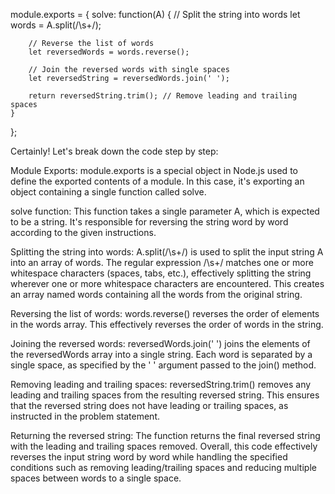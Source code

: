 module.exports = {
    solve: function(A) {
        // Split the string into words
        let words = A.split(/\s+/);

        // Reverse the list of words
        let reversedWords = words.reverse();

        // Join the reversed words with single spaces
        let reversedString = reversedWords.join(' ');

        return reversedString.trim(); // Remove leading and trailing spaces
    }
};

Certainly! Let's break down the code step by step:

Module Exports:
module.exports is a special object in Node.js used to define the exported contents of a module. In this case, it's exporting an object containing a single function called solve.

solve function:
This function takes a single parameter A, which is expected to be a string.
It's responsible for reversing the string word by word according to the given instructions.

Splitting the string into words:
A.split(/\s+/) is used to split the input string A into an array of words.
The regular expression /\s+/ matches one or more whitespace characters (spaces, tabs, etc.), effectively splitting the string wherever one or more whitespace characters are encountered.
This creates an array named words containing all the words from the original string.

Reversing the list of words:
words.reverse() reverses the order of elements in the words array.
This effectively reverses the order of words in the string.

Joining the reversed words:
reversedWords.join(' ') joins the elements of the reversedWords array into a single string.
Each word is separated by a single space, as specified by the ' ' argument passed to the join() method.

Removing leading and trailing spaces:
reversedString.trim() removes any leading and trailing spaces from the resulting reversed string.
This ensures that the reversed string does not have leading or trailing spaces, as instructed in the problem statement.

Returning the reversed string:
The function returns the final reversed string with the leading and trailing spaces removed.
Overall, this code effectively reverses the input string word by word while handling the specified conditions such as removing leading/trailing spaces and reducing multiple spaces between words to a single space.